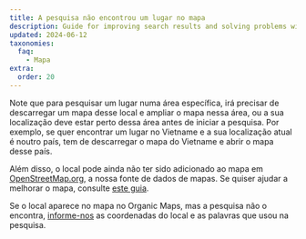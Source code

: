 ```yaml
---
title: A pesquisa não encontrou um lugar no mapa
description: Guide for improving search results and solving problems with finding objects on the map
updated: 2024-06-12
taxonomies:
  faq:
    - Mapa
extra:
  order: 20
---
```


Note que para pesquisar um lugar numa área específica, irá precisar de descarregar um mapa desse local e ampliar o mapa nessa área, ou a sua localização deve estar perto dessa área antes de iniciar a pesquisa. Por exemplo, se quer encontrar um lugar no Vietname e a sua localização atual é noutro país, tem de descarregar o mapa do Vietname e abrir o mapa desse país.

Além disso, o local pode ainda não ter sido adicionado ao mapa em [OpenStreetMap.org](https://www.openstreetmap.org/), a nossa fonte de dados de mapas. Se quiser ajudar a melhorar o mapa, consulte [este guia](https://wiki.openstreetmap.org/wiki/Pt:Contribuir_com_dados_do_mapa).

Se o local aparece no mapa no Organic Maps, mas a pesquisa não o encontra, [informe-nos](mailto:support@organicmaps.app) as coordenadas do local e as palavras que usou na pesquisa.

